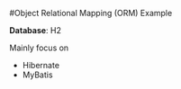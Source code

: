 #Object Relational Mapping (ORM) Example

**Database**: H2

Mainly focus on 
- Hibernate
- MyBatis

